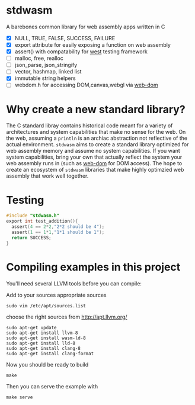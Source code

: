 # stdwasm

A barebones common library for web assembly apps written in C

* [x] NULL, TRUE, FALSE, SUCCESS, FAILURE
* [x] export attribute for easily exposing a function on web assembly
* [x] assert() with compatability for [west](https://github.com/web-dom/west) testing framework
* [ ] malloc, free, realloc
* [ ] json_parse, json_stringify
* [ ] vector, hashmap, linked list
* [x] immutable string helpers
* [ ] webdom.h for accessing DOM,canvas,webgl via [web-dom](https://github.com/web-dom/web-dom/)

# Why create a new standard library?

The C standard libray contains historical code meant for a variety of architectures and system capabilities that make no sense for the web. On the web, assuming a `println` is an archiac abstraction not reflective of the actual environment. `stdwasm` aims to create a standard library optimized for web assembly memory and assume no system capabilities. If you want system capabilities, bring your own that actually reflect the system your web assembly runs in (such as [web-dom](https://github.com/web-dom/web-dom/) for DOM access). The hope to create an ecosystem of `stdwasm` libraries that make highly optimzied web assembly that work well together.

# Testing
```C
#include "stdwasm.h"
export int test_addition(){
  assert(4 == 2*2,"2*2 should be 4");
  assert(1 == 1*1,"1*1 should be 1");
  return SUCCESS;
}
```

# Compiling examples in this project

You'll need several LLVM tools before you can compile:

Add to your sources appropriate sources

`sudo vim /etc/apt/sources.list`

choose the right sources from http://apt.llvm.org/

```
sudo apt-get update
sudo apt-get install llvm-8
sudo apt-get install wasm-ld-8
sudo apt-get install lld-8
sudo apt-get install clang-8
sudo apt-get install clang-format
```

Now you should be ready to build

`make`

Then you can serve the example with

`make serve`
